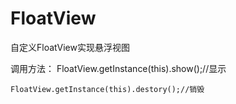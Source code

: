 # FloatView
自定义FloatView实现悬浮视图

调用方法：
    FloatView.getInstance(this).show();//显示
    
    FloatView.getInstance(this).destory();//销毁
